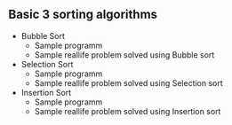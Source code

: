 <h2>Basic 3 sorting algorithms</h2>

<ul>
  <li>Bubble Sort
    <ul>
      <li>Sample programm</li>
      <li>Sample reallife problem solved using Bubble sort</li>
    </ul>
  </li>
    <li>Selection Sort
    <ul>
      <li>Sample programm</li>
      <li>Sample reallife problem solved using Selection sort</li>
    </ul>
  </li>
    <li>Insertion Sort
    <ul>
      <li>Sample programm</li>
      <li>Sample reallife problem solved using Insertion sort</li>
    </ul>
  </li>
</ul>
